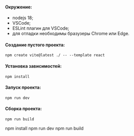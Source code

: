 #### Окружение:
- nodejs 18;
- VSCode;
- ESLint плагин для VSCode;
- для отладки необходимы бразузеры Chrome или Edge.

#### Создание пустого проекта:

```commandline
npm create vite@latest ./ -- --template react 
```

#### Установка зависимостей:

```commandline
npm install
```

#### Запуск проекта:

```commandline
npm run dev
```

#### Сборка проекта:

```commandline
npm run build
```
npm install
npm run dev
npm run build
